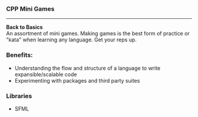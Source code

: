 ### CPP Mini Games

---

<b>Back to Basics</b> <br>
An assortment of mini games.
Making games is the best form of practice or "kata" when learning any language. Get your reps up.

### Benefits:
- Understanding the flow and structure of a language to write expansible/scalable code
- Experimenting with packages and third party suites   

### Libraries
- SFML
